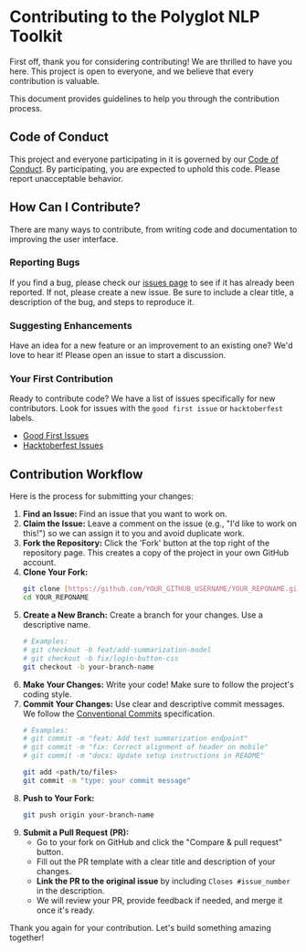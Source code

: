# Contributing to the Polyglot NLP Toolkit
First off, thank you for considering contributing! We are thrilled to have you here. This project is open to everyone, and we believe that every contribution is valuable.

This document provides guidelines to help you through the contribution process.

## Code of Conduct
This project and everyone participating in it is governed by our [Code of Conduct](CODE_OF_CONDUCT.md). By participating, you are expected to uphold this code. Please report unacceptable behavior.

## How Can I Contribute?
There are many ways to contribute, from writing code and documentation to improving the user interface.

### Reporting Bugs
If you find a bug, please check our [issues page](https://github.com/YOUR_USERNAME/YOUR_REPONAME/issues) to see if it has already been reported. If not, please create a new issue. Be sure to include a clear title, a description of the bug, and steps to reproduce it.

### Suggesting Enhancements
Have an idea for a new feature or an improvement to an existing one? We'd love to hear it! Please open an issue to start a discussion.

### Your First Contribution
Ready to contribute code? We have a list of issues specifically for new contributors. Look for issues with the `good first issue` or `hacktoberfest` labels.
- [Good First Issues](https://github.com/ayaantuts/nlp-polyglot/issues?q=is%3Aissue+is%3Aopen+label%3A%22good+first+issue%22)
- [Hacktoberfest Issues](https://github.com/ayaantuts/nlp-polyglot/issues?q=is%3Aissue+is%3Aopen+label%3Ahacktoberfest)

## Contribution Workflow
Here is the process for submitting your changes:
1.  **Find an Issue:** Find an issue that you want to work on.
2.  **Claim the Issue:** Leave a comment on the issue (e.g., "I'd like to work on this!") so we can assign it to you and avoid duplicate work.
3.  **Fork the Repository:** Click the 'Fork' button at the top right of the repository page. This creates a copy of the project in your own GitHub account.
4.  **Clone Your Fork:**
    ```bash
    git clone [https://github.com/YOUR_GITHUB_USERNAME/YOUR_REPONAME.git](https://github.com/YOUR_GITHUB_USERNAME/YOUR_REPONAME.git)
    cd YOUR_REPONAME
    ```
5.  **Create a New Branch:** Create a branch for your changes. Use a descriptive name.
    ```bash
    # Examples:
    # git checkout -b feat/add-summarization-model
    # git checkout -b fix/login-button-css
    git checkout -b your-branch-name
    ```
6.  **Make Your Changes:** Write your code! Make sure to follow the project's coding style.
7.  **Commit Your Changes:** Use clear and descriptive commit messages. We follow the [Conventional Commits](https://www.conventionalcommits.org/en/v1.0.0/) specification.
    ```bash
    # Examples:
    # git commit -m "feat: Add text summarization endpoint"
    # git commit -m "fix: Correct alignment of header on mobile"
    # git commit -m "docs: Update setup instructions in README"
    
    git add <path/to/files>
    git commit -m "type: your commit message"
    ```
8.  **Push to Your Fork:**
    ```bash
    git push origin your-branch-name
    ```
9.  **Submit a Pull Request (PR):**
    - Go to your fork on GitHub and click the "Compare & pull request" button.
    - Fill out the PR template with a clear title and description of your changes.
    - **Link the PR to the original issue** by including `Closes #issue_number` in the description.
    - We will review your PR, provide feedback if needed, and merge it once it's ready.

Thank you again for your contribution. Let's build something amazing together!